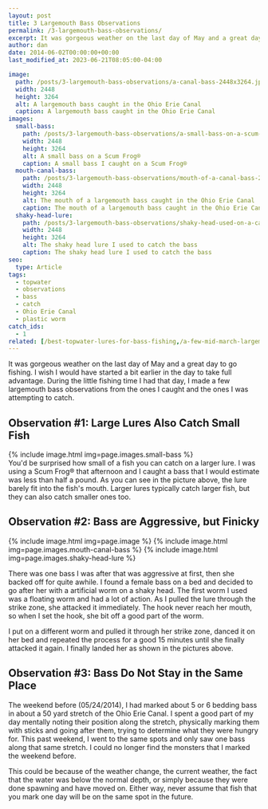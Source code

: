 ```yaml
---
layout: post
title: 3 Largemouth Bass Observations
permalink: /3-largemouth-bass-observations/
excerpt: It was gorgeous weather on the last day of May and a great day to go fishing. During the little fishing time I had, I made a few observations about the largemouth bass I caught and was attempting to catch.
author: dan
date: 2014-06-02T00:00:00+00:00
last_modified_at: 2023-06-21T08:05:00-04:00

image:
  path: /posts/3-largemouth-bass-observations/a-canal-bass-2448x3264.jpg
  width: 2448
  height: 3264
  alt: A largemouth bass caught in the Ohio Erie Canal
  caption: A largemouth bass caught in the Ohio Erie Canal
images:
  small-bass:
    path: /posts/3-largemouth-bass-observations/a-small-bass-on-a-scum-frog-2448x3264.jpg
    width: 2448
    height: 3264
    alt: A small bass on a Scum Frog®
    caption: A small bass I caught on a Scum Frog®
  mouth-canal-bass:
    path: /posts/3-largemouth-bass-observations/mouth-of-a-canal-bass-2448x3264.jpg
    width: 2448
    height: 3264
    alt: The mouth of a largemouth bass caught in the Ohio Erie Canal
    caption: The mouth of a largemouth bass caught in the Ohio Erie Canal
  shaky-head-lure:
    path: /posts/3-largemouth-bass-observations/shaky-head-used-on-a-canal-bass-2448x3264.jpg
    width: 2448
    height: 3264
    alt: The shaky head lure I used to catch the bass
    caption: The shaky head lure I used to catch the bass
seo:
  type: Article
tags:
  - topwater
  - observations
  - bass
  - catch
  - Ohio Erie Canal
  - plastic worm
catch_ids:
  - 1
related: [/best-topwater-lures-for-bass-fishing,/a-few-mid-march-largemouth-bass/,/mosquito-lake-2012/,]
---
```

It was gorgeous weather on the last day of May and a great day to go fishing. I wish I would have started a bit earlier in the day to take full advantage. During the little fishing time I had that day, I made a few largemouth bass observations from the ones I caught and the ones I was attempting to catch.

## Observation #1: Large Lures Also Catch Small Fish

<div class="gallery">
  {% include image.html img=page.images.small-bass %}
</div>
You'd be surprised how small of a fish you can catch on a larger lure. I was using a Scum Frog® that afternoon and I caught a bass that I would estimate was less than half a pound. As you can see in the picture above, the lure barely fit into the fish's mouth. Larger lures typically catch larger fish, but they can also catch smaller ones too.

## Observation #2: Bass are Aggressive, but Finicky

<div class="gallery">
  {% include image.html img=page.image %}
  {% include image.html img=page.images.mouth-canal-bass %}
  {% include image.html img=page.images.shaky-head-lure %}
</div>

There was one bass I was after that was aggressive at first, then she backed off for quite awhile. I found a female bass on a bed and decided to go after her with a artificial worm on a shaky head. The first worm I used was a floating worm and had a lot of action. As I pulled the lure through the strike zone, she attacked it immediately. The hook never reach her mouth, so when I set the hook, she bit off a good part of the worm.

I put on a different worm and pulled it through her strike zone, danced it on her bed and repeated the process for a good 15 minutes until she finally attacked it again. I finally landed her as shown in the pictures above.

## Observation #3: Bass Do Not Stay in the Same Place

The weekend before (05/24/2014), I had marked about 5 or 6 bedding bass in about a 50 yard stretch of the Ohio Erie Canal. I spent a good part of my day mentally noting their position along the stretch, physically marking them with sticks and going after them, trying to determine what they were hungry for. This past weekend, I went to the same spots and only saw one bass along that same stretch. I could no longer find the monsters that I marked the weekend before.

This could be because of the weather change, the current weather, the fact that the water was below the normal depth, or simply because they were done spawning and have moved on. Either way, never assume that fish that you mark one day will be on the same spot in the future.
